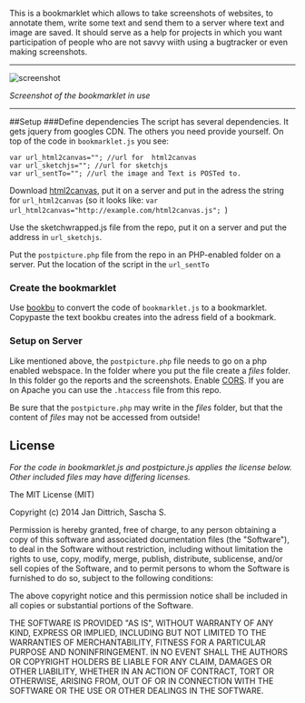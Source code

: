 
This is a bookmarklet which allows to take screenshots of websites, to annotate them, write some text and send them to a server where text and image are saved. It should serve as a help for projects in which you want participation of people who are not savvy wiith using a bugtracker or even making screenshots. 

____________
![screenshot](http://i.imgur.com/iWTQoyp.png)

*Screenshot of the bookmarklet in use*
____________

##Setup
###Define dependencies
The script has several dependencies. It gets jquery from googles CDN. The others you need provide yourself. On top of the code in `bookmarklet.js` you see: 

    var url_html2canvas=""; //url for  html2canvas
    var url_sketchjs=""; //url for sketchjs
    var url_sentTo=""; //url the image and Text is POSTed to.
    
Download [html2canvas](https://github.com/niklasvh/html2canvas/releases), put it on a server and put in the adress the string for   `url_html2canvas` (so it looks like: `var url_html2canvas="http://example.com/html2canvas.js"; `)

Use the sketchwrapped.js file from the repo, put it on a server and put the address in `url_sketchjs`.

Put the `postpicture.php` file from the repo in an PHP-enabled folder on  a server. Put the location of the script in the `url_sentTo`


### Create the bookmarklet 
Use [bookbu](https://github.com/ardcore/bookbu.js) to convert the code of `bookmarklet.js`  to a bookmarklet. Copypaste the text bookbu creates into the adress field of a bookmark.

### Setup on Server
Like mentioned above, the `postpicture.php` file needs to go on a php enabled webspace. In the folder where you put the file create a *files* folder. In this folder go the reports and the screenshots. 
Enable [CORS](http://en.wikipedia.org/wiki/Cross-origin_resource_sharing). If you are on Apache you can use the `.htaccess` file from this repo. 

Be sure that the `postpicture.php` may write in the *files* folder, but that the content of *files* may not be accessed from outside! 

## License
*For the code in bookmarklet.js and postpicture.js applies the license below. Other included files may have differing licenses.*


The MIT License (MIT)

Copyright (c)  2014 Jan Dittrich, Sascha S.

Permission is hereby granted, free of charge, to any person obtaining a copy
of this software and associated documentation files (the "Software"), to deal
in the Software without restriction, including without limitation the rights
to use, copy, modify, merge, publish, distribute, sublicense, and/or sell
copies of the Software, and to permit persons to whom the Software is
furnished to do so, subject to the following conditions:

The above copyright notice and this permission notice shall be included in all
copies or substantial portions of the Software.

THE SOFTWARE IS PROVIDED "AS IS", WITHOUT WARRANTY OF ANY KIND, EXPRESS OR
IMPLIED, INCLUDING BUT NOT LIMITED TO THE WARRANTIES OF MERCHANTABILITY,
FITNESS FOR A PARTICULAR PURPOSE AND NONINFRINGEMENT. IN NO EVENT SHALL THE
AUTHORS OR COPYRIGHT HOLDERS BE LIABLE FOR ANY CLAIM, DAMAGES OR OTHER
LIABILITY, WHETHER IN AN ACTION OF CONTRACT, TORT OR OTHERWISE, ARISING FROM,
OUT OF OR IN CONNECTION WITH THE SOFTWARE OR THE USE OR OTHER DEALINGS IN THE
SOFTWARE.
